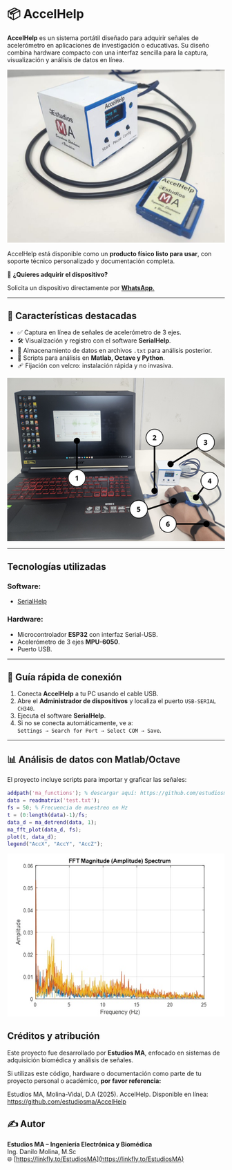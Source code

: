 # 📦 AccelHelp

**AccelHelp** es un sistema portátil diseñado para adquirir señales de acelerómetro en aplicaciones de investigación o educativas. Su diseño combina hardware compacto con una interfaz sencilla para la captura, visualización y análisis de datos en línea.

![Producto](img/Product.png)

AccelHelp está disponible como un **producto físico listo para usar**, con soporte técnico personalizado y documentación completa.

📲 **¿Quieres adquirir el dispositivo?**

Solicita un dispositivo directamente por [**WhatsApp**.](https://wa.me/593979287659?text=Hola%21+Deseo+adquirir+el+dispositivo+%2AAccelHelp)

---

## 🚀 Características destacadas

- ✅ Captura en línea de señales de acelerómetro de 3 ejes.
- 🛠️ Visualización y registro con el software **SerialHelp**.
- 💾 Almacenamiento de datos en archivos `.txt` para análisis posterior.
- 🧪 Scripts para análisis en **Matlab, Octave y Python**.
- 🩹 Fijación con velcro: instalación rápida y no invasiva.

![Sistema](img/System.png)

---

## Tecnologías utilizadas

### Software:
- [SerialHelp](https://github.com/estudiosma/serialhelp)

### Hardware:
- Microcontrolador **ESP32** con interfaz Serial-USB.
- Acelerómetro de 3 ejes **MPU-6050**.
- Puerto USB.

---

## 🔌 Guía rápida de conexión

1. Conecta **AccelHelp** a tu PC usando el cable USB.
2. Abre el **Administrador de dispositivos** y localiza el puerto `USB-SERIAL CH340`.
3. Ejecuta el software **SerialHelp**.
4. Si no se conecta automáticamente, ve a:  
`Settings → Search for Port → Select COM → Save`.

---

## 📊 Análisis de datos con Matlab/Octave

El proyecto incluye scripts para importar y graficar las señales:

```matlab
addpath('ma_functions'); % descargar aquí: https://github.com/estudiosma/matlab
data = readmatrix('test.txt');
fs = 50; % Frecuencia de muestreo en Hz
t = (0:length(data)-1)/fs;
data_d = ma_detrend(data, 1);
ma_fft_plot(data_d, fs);
plot(t, data_d);
legend("AccX", "AccY", "AccZ");
```
![Sistema](img/fft.jpg)

## Créditos y atribución

Este proyecto fue desarrollado por **Estudios MA**, enfocado en sistemas de adquisición biomédica y análisis de señales.

Si utilizas este código, hardware o documentación como parte de tu proyecto personal o académico, **por favor referencia:**

Estudios MA, Molina-Vidal, D.A (2025). AccelHelp. Disponible en línea: https://github.com/estudiosma/AccelHelp

## ✍️ Autor

**Estudios MA – Ingeniería Electrónica y Biomédica**  
Ing. Danilo Molina, M.Sc  
🌐 [https://linkfly.to/EstudiosMA](https://linkfly.to/EstudiosMA)
